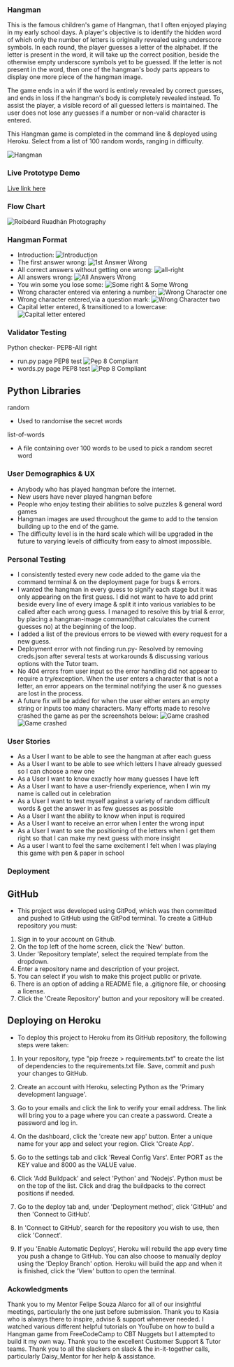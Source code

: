 ### Hangman 
This is the famous children's game of Hangman, that I often enjoyed playing in my early school days. A player's objective is 
to identify the hidden word of which only the number of letters is originally revealed using underscore symbols. In each 
round, the player guesses a letter of the alphabet. If the letter is present in the word, it will take up 
the correct position, beside the otherwise empty underscore symbols yet to be guessed. If the letter is not present in the word, then one of the hangman's body parts appears to display one more piece of the hangman image. 

The game ends in a win if the word is entirely revealed by correct guesses, and ends in loss if the hangman's body is 
completely revealed instead. To assist the player, a visible record of all guessed letters is maintained. The user does 
not lose any guesses if a number or non-valid character is entered.

This Hangman game is completed in the command line & deployed using Heroku.
Select from a list of 100 random words, ranging in difficulty.

![Hangman](images/responsive.png)  

### Live Prototype Demo
[Live link here](https://hangman-new.herokuapp.com/)

### Flow Chart
![Roibéard Ruadhán Photography](images/flow-diagram.jpg) 

### Hangman Format
- Introduction:
![Introduction](images/name-request.jpg) 
- The first answer wrong:
![1st Answer Wrong](images/1st-answer-wrong.jpg) 
- All correct answers without getting one wrong:
![all-right](images/all-right.jpg) 
- All answers wrong:
![All Answers Wrong](images/all-answers-wrong.jpg) 
- You win some you lose some:
![Some right & Some Wrong](images/some-right-some-wrong.jpg) 
- Wrong character entered via entering a number:
![Wrong Character one](images/num-entered.jpg)
- Wrong character entered,via a question mark:
![Wrong Character two](images/question.jpg)
- Capital letter entered, & transitioned to a lowercase:
![Capital letter entered](images/capital-letter.jpg)

### Validator Testing
Python checker- PEP8-All right
- run.py page PEP8 test
![Pep 8 Compliant](images/run.py-pep8.jpg)
- words.py page PEP8 test
![Pep 8 Compliant](images/words.py-pep8.jpg)

## Python Libraries
random
- Used to randomise the secret words

list-of-words
- A file containing over 100 words to be used to pick a random secret word

### User Demographics & UX
- Anybody who has played hangman before the internet.
- New users have never played hangman before
- People who enjoy testing their abilities to solve puzzles & general word games
- Hangman images are used throughout the game to add to the tension building up to the end of the game.
- The difficulty level is in the hard scale which will be upgraded in the future to varying levels of difficulty from easy to almost impossible.

### Personal Testing
- I consistently tested every new code added to the game via the command terminal & on the deployment page for bugs & errors.
- I wanted the hangman in every guess to signify each stage but it was only appearing on the first guess. I did not want to
have to add print beside every line of every image & split it into various variables to be called after each wrong guess. 
I managed to resolve this by trial & error, by placing a hangman-image command(that calculates the current guesses no) at the beginning of the loop.
- I added a list of the previous errors to be viewed with every request for a new guess.
- Deployment error with not finding run.py- Resolved by removing creds.json after several tests at workarounds & discussing various options with the Tutor team.
- No 404 errors from user input so the error handling did not appear to require a try/exception. When the user enters a character that is not a letter,
an error appears on the terminal notifying the user & no guesses are lost in the process.
- A future fix will be added for when the user either enters an empty string or inputs too many characters. Many efforts made to resolve
crashed the game as per the screenshots below:
![Game crashed](images/try1.jpg)
![Game crashed](images/try5.jpg)

### User Stories 
- As a User I want to be able to see the hangman at after each guess
- As a User I want to be able to see which letters I have already guessed so I can choose a new one
- As a User I want to know exactly how many guesses I have left
- As a User I want to have a user-friendly experience, when I win my name is called out in celebration
- As a User I want to test myself against a variety of random difficult words & get the answer in as few guesses as possible
- As a User I want the ability to know when input is required
- As a User I want to receive an error when I enter the wrong input
- As a User I want to see the positioning of the letters when I get them right so that I can make my next guess with more insight
- As a user I want to feel the same excitement I felt when I was playing this game with pen & paper in school

### Deployment
## GitHub
- This project was developed using GitPod, which was then committed and pushed to GitHub using the GitPod terminal. To create a GitHub repository you must:

1. Sign in to your account on Github.
2. On the top left of the home screen, click the 'New' button.
3. Under 'Repository template', select the required template from the dropdown.
4. Enter a repository name and description of your project.
5. You can select if you wish to make this project public or private.
6. There is an option of adding a README file, a .gitignore file, or choosing a license.
7. Click the 'Create Repository' button and your repository will be created.

## Deploying on Heroku
- To deploy this project to Heroku from its GitHub repository, the following steps were taken:

1. In your repository, type "pip freeze > requirements.txt" to create the list of dependencies to the requirements.txt file. Save, commit and push your changes to GitHub.

2. Create an account with Heroku, selecting Python as the 'Primary development language'.

3. Go to your emails and click the link to verify your email address. The link will bring you to a page where you can create a password. Create a password and log in.

4. On the dashboard, click the 'create new app' button. Enter a unique name for your app and select your region. Click 'Create App'.

5. Go to the settings tab and click 'Reveal Config Vars'. Enter PORT as the KEY value and 8000 as the VALUE value.

6. Click 'Add Buildpack' and select 'Python' and 'Nodejs'. Python must be on the top of the list. Click and drag the buildpacks to the correct positions if needed.

7. Go to the deploy tab and, under 'Deployment method', click 'GitHub' and then 'Connect to GitHub'.

8. In 'Connect to GitHub', search for the repository you wish to use, then click 'Connect'.

9. If you 'Enable Automatic Deploys', Heroku will rebuild the app every time you push a change to GitHub. You can also choose to manually deploy using the 'Deploy Branch' option. Heroku will build the app and when it is finished, click the 'View' button to open the terminal.

### Ackowledgments
Thank you to my Mentor Felipe Souza Alarco for all of our insightful meetings, particularly the one just before submission.
Thank you to Kasia who is always there to inspire, advise & support whenever needed.
I watched various different helpful tutorials on YouTube on how to build a Hangman game from FreeCodeCamp to CBT Nuggets but I attempted to build it my own way.
Thank you to the excellent Customer Support & Tutor teams. Thank you to all the slackers on slack & the in-it-together calls, particularly Daisy_Mentor for her help & assistance.